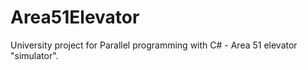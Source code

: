 # Area51Elevator
University project for Parallel programming with C# - Area 51 elevator "simulator".
